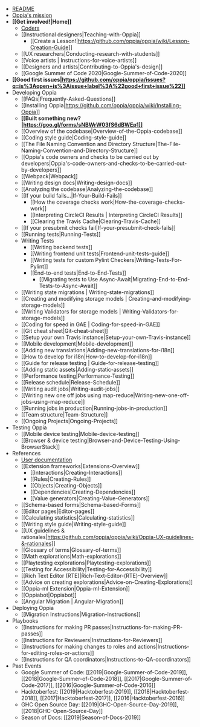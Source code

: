   * [README](https://github.com/oppia/oppia/blob/develop/.github/README.md#oppia)
  * [Oppia's mission](https://github.com/oppia/oppia/wiki/Oppia's-Mission)
  * **[[Get involved!|Home]]**
    * [Coders](https://github.com/oppia/oppia/wiki/Contributing-code-to-Oppia#setting-things-up)
    * [[Instructional designers|Teaching-with-Oppia]]
      * [[Create a Lesson!|https://github.com/oppia/oppia/wiki/Lesson-Creation-Guide]]
    * [[UX researchers|Conducting-research-with-students]]
    * [[Voice artists | Instructions-for-voice-artists]]
    * [[Designers and artists|Contributing-to-Oppia's-design]]
    * [[Google Summer of Code 2020|Google-Summer-of-Code-2020]]
  * **[[Good first issues|https://github.com/oppia/oppia/issues?q=is%3Aopen+is%3Aissue+label%3A%22good+first+issue%22]]**
  * Developing Oppia
    * [[FAQs|Frequently-Asked-Questions]]
    * [[Installing Oppia|https://github.com/oppia/oppia/wiki/Installing-Oppia]]
    * **[[Built something new?|https://goo.gl/forms/sNBWrW03fS6dBWEp1]]**
    * [[Overview of the codebase|Overview-of-the-Oppia-codebase]]
    * [[Coding style guide|Coding-style-guide]]
    * [[The File Naming Convention and Directory Structure|The-File-Naming-Convention-and-Directory-Structure]]
    * [[Oppia's code owners and checks to be carried out by developers|Oppia's-code-owners-and-checks-to-be-carried-out-by-developers]]
    * [[Webpack|Webpack]]
    * [[Writing design docs|Writing-design-docs]]
    * [[Analyzing the codebase|Analyzing-the-codebase]]
    * [[If your build fails...|If-Your-Build-Fails]]
      * [[How the coverage checks work|How-the-coverage-checks-work]]
      * [[Interpreting CircleCI Results | Interpreting CircleCI Results]]
      * [[Clearing the Travis Cache|Clearing-Travis-Cache]]
    * [[If your presubmit checks fail|If-your-presubmit-check-fails]]
    * [[Running tests|Running-Tests]]
    * Writing Tests
      * [[Writing backend tests]]
      * [[Writing frontend unit tests|Frontend-unit-tests-guide]]
      * [[Writing tests for custom Pylint Checkers|Writing-Tests-For-Pylint]]
      * [[End-to-end tests|End-to-End-Tests]]
        * [[Migrating tests to Use Async-Await|Migrating-End-to-End-Tests-to-Async-Await]]
    * [[Writing state migrations | Writing-state-migrations]]
    * [[Creating and modifying storage models | Creating-and-modifying-storage-models]]
    * [[Writing Validators for storage models | Writing-Validators-for-storage-models]]
    * [[Coding for speed in GAE | Coding-for-speed-in-GAE]]
    * [[Git cheat sheet|Git-cheat-sheet]]
    * [[Setup your own Travis instance|Setup-your-own-Travis-instance]]
    * [[Mobile development|Mobile-development]]
    * [[Adding new translations|Adding-new-translations-for-i18n]]
    * [[How to develop for i18n|How-to-develop-for-i18n]]
    * [[Guide for release testing | Guide-for-release-testing]]
    * [[Adding static assets|Adding-static-assets]]
    * [[Performance testing|Performance-Testing]]
    * [[Release schedule|Release-Schedule]]
    * [[Writing audit jobs|Writing-audit-jobs]]
    * [[Writing new one off jobs using map-reduce|Writing-new-one-off-jobs-using-map-reduce]]
    * [[Running jobs in production|Running-jobs-in-production]]
    * [[Team structure|Team-Structure]]
    * [[Ongoing Projects|Ongoing-Projects]]
  * Testing Oppia
    * [[Mobile device testing|Mobile-device-testing]]
    * [[Browser & device testing|Browser-and-Device-Testing-Using-BrowserStack]]
  * References
    * [User documentation](https://oppia.github.io/)
    * [[Extension frameworks|Extensions-Overview]]
      * [[Interactions|Creating-Interactions]]
      * [[Rules|Creating-Rules]]
      * [[Objects|Creating-Objects]]
      * [[Dependencies|Creating-Dependencies]]
      * [[Value generators|Creating-Value-Generators]]
    * [[Schema-based forms|Schema-based-Forms]]
    * [[Editor pages|Editor-pages]]
    * [[Calculating statistics|Calculating-statistics]]
    * [[Writing style guide|Writing-style-guide]]
    * [[UX guidelines & rationales|https://github.com/oppia/oppia/wiki/Oppia-UX-guidelines-&-rationales]]
    * [[Glossary of terms|Glossary-of-terms]]
    * [[Math explorations|Math-explorations]]
    * [[Playtesting explorations|Playtesting-explorations]]
    * [[Testing for Accessibility|Testing-for-Accessibility]]
    * [[Rich Text Editor (RTE)|Rich-Text-Editor-(RTE)-Overview]]
    * [[Advice on creating explorations|Advice-on-Creating-Explorations]]
    * [[Oppia-ml Extension|Oppia-ml-Extension]]
    * [[Oppiabot|Oppiabot]]
    * [[Angular Migration | Angular-Migration]]
  * Deploying Oppia
    * [[Migration Instructions|Migration-Instructions]]
  * Playbooks
    * [[Instructions for making PR passes|Instructions-for-making-PR-passes]]
    * [[Instructions for Reviewers|Instructions-for-Reviewers]]
    * [[Instructions for making changes to roles and actions|Instructions-for-editing-roles-or-actions]]
    * [[Instructions for QA coordinators|Instructions-to-QA-coordinators]]
  * Past Events
    * Google Summer of Code: [[2019|Google-Summer-of-Code-2019]], [[2018|Google-Summer-of-Code-2018]], [[2017|Google-Summer-of-Code-2017]], [[2016|Google-Summer-of-Code-2016]]
    * Hacktoberfest: [[2019|Hacktoberfest-2019]], [[2018|Hacktoberfest-2018]], [[2017|Hacktoberfest-2017]], [[2016|Hacktoberfest-2016]]
    * GHC Open Source Day: [[2019|GHC-Open-Source-Day-2019]], [[2018|GHC-Open-Source-Day]]
    * Season of Docs: [[2019|Season-of-Docs-2019]]
